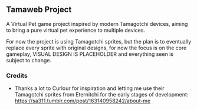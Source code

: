 ## Tamaweb Project
A Virtual Pet game project inspired by modern Tamagotchi devices, aiming to bring a pure virtual pet experience to multiple devices.

For now the project is using Tamagotchi sprites, but the plan is to eventually replace every sprite with original designs, for now the focus is on the core gameplay, VISUAL DESIGN IS PLACEHOLDER and everything seen is subject to change.

### Credits
- Thanks a lot to Curlour for inspiration and letting me use their Tamagotchi sprites from Eternitchi for the early stages of development: https://sa311.tumblr.com/post/163140958242/about-me